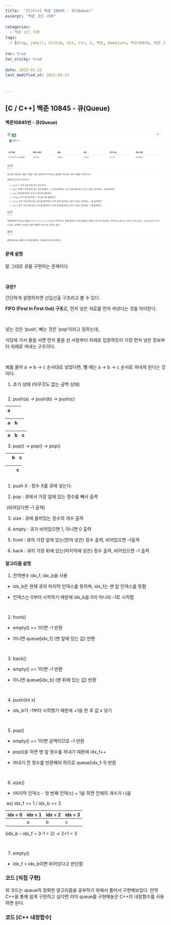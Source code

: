 ```yaml
---
title:  "[C/C++] 백준 10845 - 큐(Queue)"
excerpt: "백준 코드 리뷰"

categories:
  - 백준 코드 리뷰
tags:
  - [Blog, jekyll, Github, Git, C++, C, 백준, Baekjoon, 백준10845, 백준_10845번, 10845번, c++_10845번, 큐, queue, queue_c++, queue_c]

toc: true
toc_sticky: true
 
date: 2022-01-23
last_modified_at: 2022-01-23


---
```


## [C / C++] 백준 10845 - 큐(Queue)

#### 백준10845번 - 큐(Queue)

![10845-1](../images/2022-01-23-10845-posting/10845-1.PNG)



#### 문제 설명

말 그대로 큐를 구현하는 문제이다.

​    

**큐란?**

간단하게 설명하자면 선입선출 구조라고 볼 수 있다.

**FIFO (First In First Out) 구조**로, 먼저 넣은 자료를 먼저 꺼낸다는 것을 의미한다. 

​    

넣는 것은 ‘push’, 빼는 것은 ‘pop’이라고 칭하는데, 

식당에 가서 줄을 서면 먼저 줄을 선 사람부터 차례로 입장하듯이 가장 먼저 넣은 정보부터 차례로 꺼내는 구조이다.

​    

예를 들어 a -> b -> c 순서대로 넣었다면, 뺄 때는 a -> b -> c 순서로 꺼내게 된다는 것이다.



1. 초기 상태 (아무것도 없는 공백 상태)



|      |      |      |
| ---- | ---- | ---- |



2. push(a) -> push(b) -> push(c)

| a    |      |      |
| ---- | ---- | ---- |

| a    | b    |      |
| ---- | ---- | ---- |

| a    | b    | c    |
| ---- | ---- | ---- |



3. pop() -> pop() -> pop()



|      | b    | c    |
| ---- | ---- | ---- |

|      |      | c    |
| ---- | ---- | ---- |

|      |      |      |
| ---- | ---- | ---- |



1. push X : 정수 X를 큐에 넣는다.

2. pop : 큐에서 가장 앞에 있는 정수를 빼서 출력

​      (비어있다면 –1 출력)

3. size : 큐에 들어있는 정수의 개수 출력

4. empty : 큐가 비어있으면 1, 아니면 0 출력

5. front : 큐의 가장 앞에 있는(먼저 넣은) 정수 출력, 비어있으면 –1출력

6. back : 큐의 가장 뒤에 있는(마지막에 넣은) 정수 출력, 비어있으면 –1 출력

#### 알고리즘 설명

1. 전역변수 idx_f, idx_b을 사용

* idx_b은 현재 큐의 마지막 인덱스를 뜻하며, idx_f는 맨 앞 인덱스를 뜻함

* 인덱스는 0부터 시작하기 때문에 idx_b을 0이 아니라 –1로 시작함

​    

2. front()

* empty() == 1이면 –1 반환

* 아니면 queue[idx_f] (맨 앞에 있는 값) 반환

​    

3. back()

* empty() == 1이면 –1 반환

* 아니면 queue[idx_b] (맨 뒤에 있는 값) 반환

​    

4. push(int x)

* idx_b가 -1부터 시작했기 때문에 +1을 한 후 값 x 넣기

​    

5. pop()

* empty() == 1이면 공백이므로 –1 반환

* pop()을 하면 맨 앞 정수를 꺼내기 때문에 idx_f++

* 꺼내기 전 정수를 반환해야 하므로 queue[idx_f-1] 반환

​    

6. size()

* (마지막 인덱스 - 첫 번째 인덱스) + 1을 하면 전체의 개수가 나옴

​    ex) idx_f == 1 / idx_b == 3

| idx = 0 | idx = 1 | idx = 2 | idx = 3 |
| ------- | ------- | ------- | ------- |
|         | a       | b       | c       |

(idx_b – idx_f = 3-1 = 2) -> 2+1 = 3

​    

7. empty()

* idx_f > idx_b이면 비어있다고 판단함

  

### 코드 [직접 구현]

<script src="https://gist.github.com/2hyunjinn/353f7f3ddb6e8e59843b797670a074ec.js"></script>

위 코드는 queue의 정확한 알고리즘을 공부하기 위해서 풀어서 구현해보았다. 만약 C++을 통해 쉽게 구현하고 싶다면 이미 queue를 구현해놓은 C++의 내장함수를 사용하면 된다.



### 코드 [C++ 내장함수]

<script src="https://gist.github.com/2hyunjinn/25269fdf1ec59a506adb95fc7b0d186e.js"></script>



